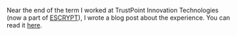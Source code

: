 <!-- A Student of the IoT -->
<!-- 2016-08-26 -->

Near the end of the term I worked at TrustPoint Innovation Technologies (now a part of [ESCRYPT](https://escrypt.com)), I wrote a blog post about the experience.
You can read it [here](https://web.archive.org/web/20161003202338/http://www.trustpointinnovation.com:80/blog/2016/08/26/a-student-of-the-iot/).
